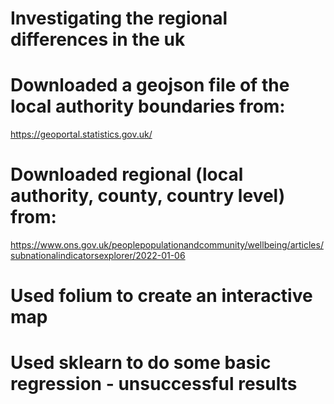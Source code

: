#  Investigating the regional differences in the uk

# Downloaded a geojson file of the local authority boundaries from:
https://geoportal.statistics.gov.uk/


# Downloaded regional (local authority, county, country level) from:
https://www.ons.gov.uk/peoplepopulationandcommunity/wellbeing/articles/subnationalindicatorsexplorer/2022-01-06


# Used folium to create an interactive map

# Used sklearn to do some basic regression - unsuccessful results 